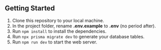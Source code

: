 ## Getting Started

1. Clone this repository to your local machine. 
2. In the project folder, rename **.env.example** to **.env** (no period after). 
4. Run `npm install` to install the dependencies.
5. Run `npx prisma migrate dev` to generate your database tables.
6. Run `npm run dev` to start the web server. 


